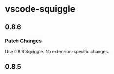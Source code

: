 # vscode-squiggle

## 0.8.6

### Patch Changes

Use 0.8.6 Squiggle. No extension-specific changes.

## 0.8.5
